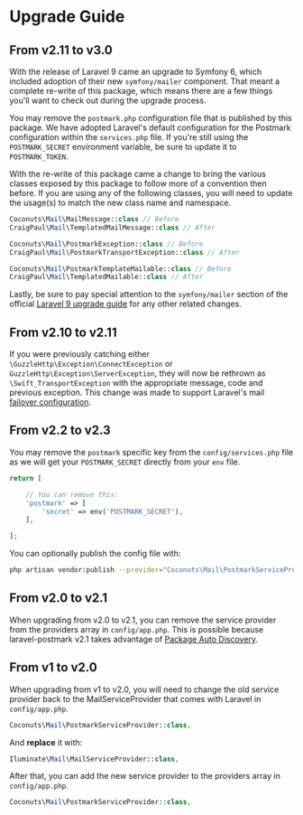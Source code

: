 # Upgrade Guide

## From v2.11 to v3.0

With the release of Laravel 9 came an upgrade to Symfony 6, which included adoption of their new `symfony/mailer` component. That meant a complete re-write of this package, which means there are a few things you'll want to check out during the upgrade process.

You may remove the `postmark.php` configuration file that is published by this package. We have adopted Laravel's default configuration for the Postmark configuration within the `services.php` file. If you're still using the `POSTMARK_SECRET` environment variable, be sure to update it to `POSTMARK_TOKEN`.

With the re-write of this package came a change to bring the various classes exposed by this package to follow more of a convention then before. If you are using any of the following classes, you will need to update the usage(s) to match the new class name and namespace.

```php
Coconuts\Mail\MailMessage::class // Before
CraigPaul\Mail\TemplatedMailMessage::class // After
```

```php
Coconuts\Mail\PostmarkException::class // Before
CraigPaul\Mail\PostmarkTransportException::class // After
```

```php
Coconuts\Mail\PostmarkTemplateMailable::class // Before
CraigPaul\Mail\TemplatedMailable::class // After
```

Lastly, be sure to pay special attention to the `symfony/mailer` section of the official [Laravel 9 upgrade guide](https://laravel.com/docs/master/upgrade#symfony-mailer) for any other related changes.

## From v2.10 to v2.11

If you were previously catching either `\GuzzleHttp\Exception\ConnectException` or `GuzzleHttp\Exception\ServerException`, they will now be rethrown as `\Swift_TransportException` with the appropriate message, code and previous exception. This change was made to support Laravel's mail [failover configuration](https://laravel.com/docs/8.x/mail#failover-configuration).

## From v2.2 to v2.3

You may remove the `postmark` specific key from the `config/services.php` file as we will get your `POSTMARK_SECRET` directly from your `env` file.

```php
return [

    // You can remove this:    
    'postmark' => [
        'secret' => env('POSTMARK_SECRET'),    
    ],

];
```

You can optionally publish the config file with:

```bash
php artisan vendor:publish --provider="Coconuts\Mail\PostmarkServiceProvider" --tag="config"
```

## From v2.0 to v2.1

When upgrading from v2.0 to v2.1, you can remove the service provider from the providers array in `config/app.php`. This is possible because laravel-postmark v2.1 takes advantage of [Package Auto Discovery](https://laravel-news.com/package-auto-discovery).

## From v1 to v2.0

When upgrading from v1 to v2.0, you will need to change the old service provider back to the MailServiceProvider that comes with Laravel in `config/app.php`.

``` php
Coconuts\Mail\PostmarkServiceProvider::class,
```

And **replace** it with:

```php
Iluminate\Mail\MailServiceProvider::class,
```

After that, you can add the new service provider to the providers array in `config/app.php`.

```php
Coconuts\Mail\PostmarkServiceProvider::class,
```
